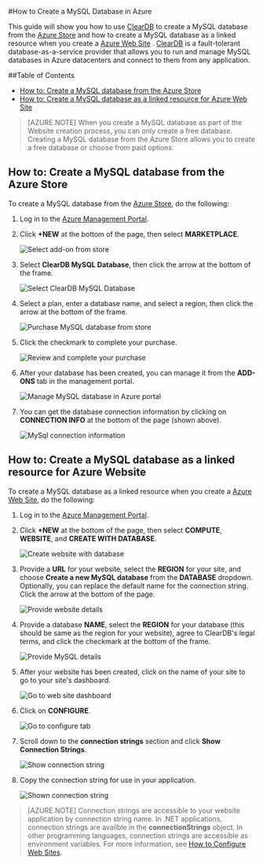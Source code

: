 #How to Create a MySQL Database in Azure

This guide will show you how to use [ClearDB] to create a MySQL database from the [Azure Store] and  how to create a MySQL database as a linked resource when you create a [Azure Web Site][waws] . [ClearDB] is a fault-tolerant database-as-a-service provider that allows you to run and manage MySQL databases in Azure datacenters and connect to them from any application.  

##Table of Contents
* [How to: Create a MySQL database from the Azure Store](#CreateFromStore)
* [How to: Create a MySQL database as a linked resource for Azure Web Site](#CreateForWebSite)

> [AZURE.NOTE] When you create a MySQL database as part of the Website creation process, you can only create a free database. Creating a MySQL database from the Azure Store allows you to create a free database or choose from paid options.

<h2><a id="CreateFromStore"></a>How to: Create a MySQL database from the Azure Store</h2>

To create a MySQL database from the [Azure Store], do the following:

1. Log in to the [Azure Management Portal][portal].
2. Click **+NEW** at the bottom of the page, then select **MARKETPLACE**.

	![Select add-on from store](./media/create-mysql-db/select-store.png)

3. Select **ClearDB MySQL Database**, then click the arrow at the bottom of the frame.

	![Select ClearDB MySQL Database](./media/create-mysql-db/select-cleardb-mysql.png)

4. Select a plan, enter a database name, and select a region, then click the arrow at the bottom of the frame.

	![Purchase MySQL database from store](./media/create-mysql-db/purchase-mysql.png)

5. Click the checkmark to complete your purchase.

	![Review and complete your purchase](./media/create-mysql-db/complete-mysql-purchase.png)

6. After your database has been created, you can manage it from the **ADD-ONS** tab in the management portal.

	![Manage MySQL database in Azure portal](./media/create-mysql-db/manage-mysql-add-on.png)

7. You can get the database connection information by clicking on **CONNECTION INFO** at the bottom of the page (shown above).

	![MySql connection information](./media/create-mysql-db/mysql-conn-info.png) 


<h2><a id="CreateForWebSite"></a>How to: Create a MySQL database as a linked resource for Azure Website</h2>

To create a MySQL database as a linked resource when you create a [Azure Web Site][waws], do the following:

1. Log in to the [Azure Management Portal][portal].
2. Click **+NEW** at the bottom of the page, then select **COMPUTE**, **WEBSITE**, and **CREATE WITH DATABASE**.

	![Create website with database](./media/create-mysql-db/custom_create.png)

3. Provide a **URL** for your website, select the **REGION** for your site, and choose **Create a new MySQL database** from the **DATABASE** dropdown. Optionally, you can replace the default name for the connection string. Click the arrow at the bottom of the page.

	![Provide website details](./media/create-mysql-db/provide-website-details.png) 

4. Provide a database **NAME**, select the **REGION** for your database (this should be same as the region for your website), agree to ClearDB's legal terms, and click the checkmark at the bottom of the frame.

	![Provide MySQL details](./media/create-mysql-db/provide-mysql-details.png)

5. After your website has been created, click on the name of your site to go to your site's dashboard.

	![Go to web site dashboard](./media/create-mysql-db/go-to-website-dashboard.png)

6. Click on **CONFIGURE**.

	![Go to configure tab](./media/create-mysql-db/go-to-configure-tab.png)

7. Scroll down to the **connection strings** section and click **Show Connection Strings**. 

	![Show connection string](./media/create-mysql-db/show-conn-string.png)

8. Copy the connection string for use in your application.

	![Shown connection string](./media/create-mysql-db/shown-conn-string.png)

> [AZURE.NOTE] Connection strings are accessible to your website application by connection string name. In .NET applications, connection strings are availble in the **connectionStrings** object. In other programming languages, connection strings are accessible as environment variables. For more information, see [How to Configure Web Sites][configure].

[ClearDB]: http://www.cleardb.com/
[waws]: /en-us/documentation/services/web-sites/
[Azure Store]: /en-us/gallery/store/
[portal]: http://manage.windowsazure.com
[configure]: ../web-sites-configure/
